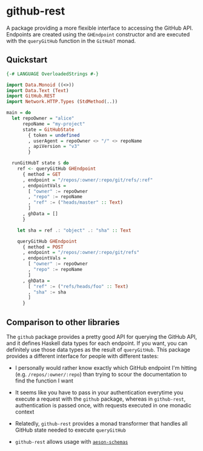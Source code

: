 # github-rest

A package providing a more flexible interface to accessing the GitHub API.
Endpoints are created using the `GHEndpoint` constructor and are executed with
the `queryGitHub` function in the `GitHubT` monad.

## Quickstart

```haskell
{-# LANGUAGE OverloadedStrings #-}

import Data.Monoid ((<>))
import Data.Text (Text)
import GitHub.REST
import Network.HTTP.Types (StdMethod(..))

main = do
  let repoOwner = "alice"
      repoName = "my-project"
      state = GitHubState
        { token = undefined
        , userAgent = repoOwner <> "/" <> repoName
        , apiVersion = "v3"
        }

  runGitHubT state $ do
    ref <- queryGitHub GHEndpoint
      { method = GET
      , endpoint = "/repos/:owner/:repo/git/refs/:ref"
      , endpointVals =
        [ "owner" := repoOwner
        , "repo" := repoName
        , "ref" := ("heads/master" :: Text)
        ]
      , ghData = []
      }

    let sha = ref .: "object" .: "sha" :: Text

    queryGitHub GHEndpoint
      { method = POST
      , endpoint = "/repos/:owner/:repo/git/refs"
      , endpointVals =
        [ "owner" := repoOwner
        , "repo" := repoName
        ]
      , ghData =
        [ "ref" := ("refs/heads/foo" :: Text)
        , "sha" := sha
        ]
      }
```

## Comparison to other libraries

The `github` package provides a pretty good API for querying the GitHub API,
and it defines Haskell data types for each endpoint. If you want, you can
definitely use those data types as the result of `queryGitHub`. This package
provides a different interface for people with different tastes:

* I personally would rather know exactly which GitHub endpoint I'm hitting
  (e.g. `/repos/:owner/:repo`) than trying to scour the documentation to find
  the function I want

* It seems like you have to pass in your authentication everytime you execute
  a request with the `github` package, whereas in `github-rest`, authentication
  is passed once, with requests executed in one monadic context

* Relatedly, `github-rest` provides a monad transformer that handles all GitHub
  state needed to execute `queryGitHub`

* `github-rest` allows usage with [`aeson-schemas`](http://hackage.haskell.org/package/aeson-schemas)

